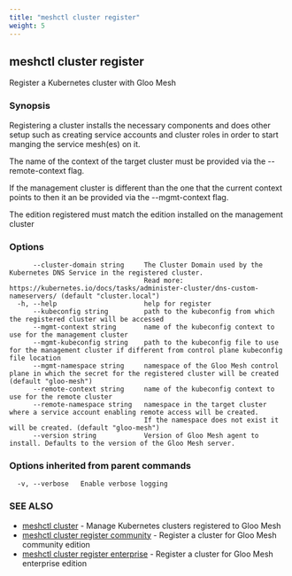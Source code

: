 ```yaml
---
title: "meshctl cluster register"
weight: 5
---
```

## meshctl cluster register

Register a Kubernetes cluster with Gloo Mesh

### Synopsis

Registering a cluster installs the necessary components and does other setup
such as creating service accounts and cluster roles in order to start manging
the service mesh(es) on it.

The name of the context of the target cluster must be provided via the
--remote-context flag.

If the management cluster is different than the one that the current context
points to then it an be provided via the --mgmt-context flag.

The edition registered must match the edition installed on the management cluster

### Options

```
      --cluster-domain string     The Cluster Domain used by the Kubernetes DNS Service in the registered cluster. 
                                  Read more: https://kubernetes.io/docs/tasks/administer-cluster/dns-custom-nameservers/ (default "cluster.local")
  -h, --help                      help for register
      --kubeconfig string         path to the kubeconfig from which the registered cluster will be accessed
      --mgmt-context string       name of the kubeconfig context to use for the management cluster
      --mgmt-kubeconfig string    path to the kubeconfig file to use for the management cluster if different from control plane kubeconfig file location
      --mgmt-namespace string     namespace of the Gloo Mesh control plane in which the secret for the registered cluster will be created (default "gloo-mesh")
      --remote-context string     name of the kubeconfig context to use for the remote cluster
      --remote-namespace string   namespace in the target cluster where a service account enabling remote access will be created.
                                  If the namespace does not exist it will be created. (default "gloo-mesh")
      --version string            Version of Gloo Mesh agent to install. Defaults to the version of the Gloo Mesh server.
```

### Options inherited from parent commands

```
  -v, --verbose   Enable verbose logging
```

### SEE ALSO

* [meshctl cluster](../meshctl_cluster)	 - Manage Kubernetes clusters registered to Gloo Mesh
* [meshctl cluster register community](../meshctl_cluster_register_community)	 - Register a cluster for Gloo Mesh community edition
* [meshctl cluster register enterprise](../meshctl_cluster_register_enterprise)	 - Register a cluster for Gloo Mesh enterprise edition

